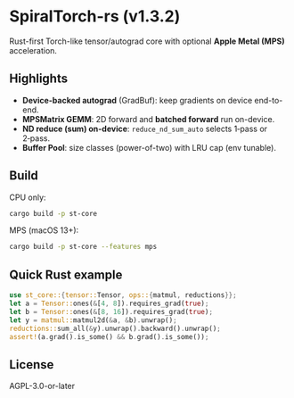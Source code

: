 # SpiralTorch-rs (v1.3.2)

Rust-first Torch-like tensor/autograd core with optional **Apple Metal (MPS)** acceleration.

## Highlights
- **Device-backed autograd** (GradBuf): keep gradients on device end-to-end.
- **MPSMatrix GEMM**: 2D forward and **batched forward** run on-device.
- **ND reduce (sum) on-device**: `reduce_nd_sum_auto` selects 1‑pass or 2‑pass.
- **Buffer Pool**: size classes (power-of-two) with LRU cap (env tunable).

## Build
CPU only:
```bash
cargo build -p st-core
```

MPS (macOS 13+):
```bash
cargo build -p st-core --features mps
```

## Quick Rust example
```rust
use st_core::{tensor::Tensor, ops::{matmul, reductions}};
let a = Tensor::ones(&[4, 8]).requires_grad(true);
let b = Tensor::ones(&[8, 16]).requires_grad(true);
let y = matmul::matmul2d(&a, &b).unwrap();
reductions::sum_all(&y).unwrap().backward().unwrap();
assert!(a.grad().is_some() && b.grad().is_some());
```

## License
AGPL-3.0-or-later
